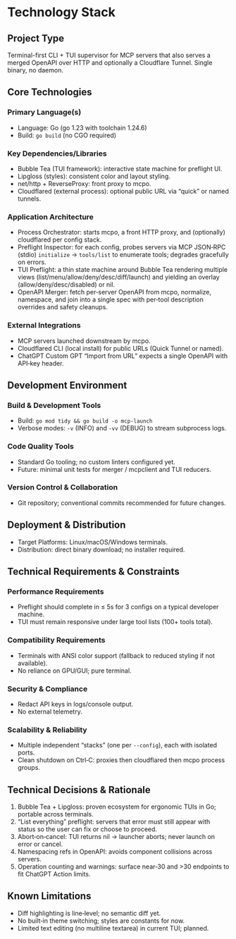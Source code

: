 # Technology Stack

## Project Type
Terminal-first CLI + TUI supervisor for MCP servers that also serves a merged OpenAPI over HTTP and optionally a Cloudflare Tunnel. Single binary, no daemon.

## Core Technologies
### Primary Language(s)
- Language: Go (go 1.23 with toolchain 1.24.6)
- Build: `go build` (no CGO required)

### Key Dependencies/Libraries
- Bubble Tea (TUI framework): interactive state machine for preflight UI.
- Lipgloss (styles): consistent color and layout styling.
- net/http + ReverseProxy: front proxy to mcpo.
- Cloudflared (external process): optional public URL via “quick” or named tunnels.

### Application Architecture
- Process Orchestrator: starts mcpo, a front HTTP proxy, and (optionally) cloudflared per config stack.
- Preflight Inspector: for each config, probes servers via MCP JSON‑RPC (stdio) `initialize` → `tools/list` to enumerate tools; degrades gracefully on errors.
- TUI Preflight: a thin state machine around Bubble Tea rendering multiple views (list/menu/allow/deny/desc/diff/launch) and yielding an overlay (allow/deny/desc/disabled) or nil.
- OpenAPI Merger: fetch per‑server OpenAPI from mcpo, normalize, namespace, and join into a single spec with per‑tool description overrides and safety cleanups.

### External Integrations
- MCP servers launched downstream by mcpo.
- Cloudflared CLI (local install) for public URLs (Quick Tunnel or named).
- ChatGPT Custom GPT “Import from URL” expects a single OpenAPI with API‑key header.

## Development Environment
### Build & Development Tools
- Build: `go mod tidy && go build -o mcp-launch`
- Verbose modes: `-v` (INFO) and `-vv` (DEBUG) to stream subprocess logs.

### Code Quality Tools
- Standard Go tooling; no custom linters configured yet.
- Future: minimal unit tests for merger / mcpclient and TUI reducers.

### Version Control & Collaboration
- Git repository; conventional commits recommended for future changes.

## Deployment & Distribution
- Target Platforms: Linux/macOS/Windows terminals.
- Distribution: direct binary download; no installer required.

## Technical Requirements & Constraints
### Performance Requirements
- Preflight should complete in ≤ 5s for 3 configs on a typical developer machine.
- TUI must remain responsive under large tool lists (100+ tools total).

### Compatibility Requirements
- Terminals with ANSI color support (fallback to reduced styling if not available).
- No reliance on GPU/GUI; pure terminal.

### Security & Compliance
- Redact API keys in logs/console output.
- No external telemetry.

### Scalability & Reliability
- Multiple independent “stacks” (one per `--config`), each with isolated ports.
- Clean shutdown on Ctrl‑C: proxies then cloudflared then mcpo process groups.

## Technical Decisions & Rationale
1. Bubble Tea + Lipgloss: proven ecosystem for ergonomic TUIs in Go; portable across terminals.
2. “List everything” preflight: servers that error must still appear with status so the user can fix or choose to proceed.
3. Abort‑on‑cancel: TUI returns nil → launcher aborts; never launch on error or cancel.
4. Namespacing refs in OpenAPI: avoids component collisions across servers.
5. Operation counting and warnings: surface near‑30 and >30 endpoints to fit ChatGPT Action limits.

## Known Limitations
- Diff highlighting is line‑level; no semantic diff yet.
- No built‑in theme switching; styles are constants for now.
- Limited text editing (no multiline textarea) in current TUI; planned.
